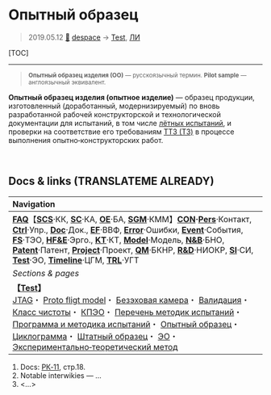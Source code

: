 # Опытный образец
> 2019.05.12 [🚀](../index/index.md) [despace](index.md) → [Test](test.md), [ЛИ](rnd_e.md)

[TOC]

---

> <small>**Опытный образец изделия (ОО)** — русскоязычный термин. **Pilot sample** — англоязычный эквивалент.</small>

**Опытный образец изделия (опытное изделие)** — образец продукции, изготовленный (доработанный, модернизируемый) по вновь разработанной рабочей конструкторской и технологической документации для испытаний, в том числе [лётных испытаний](rnd_e.md), и проверки на соответствие его требованиям [ТТЗ (ТЗ)](tor.md) в процессе выполнения опытно‑конструкторских работ.



<p style="page-break-after:always"> </p>

## Docs & links (TRANSLATEME ALREADY)
|Navigation|
|:--|
|**[FAQ](faq.md)**【**[SCS](scs.md)**·КК, **[SC](sc.md)**·КА, **[OE](oe.md)**·БА, **[SGM](sgm.md)**·КММ】**[CON](contact.md)·[Pers](person.md)**·Контакт, **[Ctrl](control.md)**·Упр., **[Doc](doc.md)**·Док., **[EF](ef.md)**·ВВФ, **[Error](error.md)**·Ошибки, **[Event](event.md)**·События, **[FS](fs.md)**·ТЭО, **[HF&E](hfe.md)**·Эрго., **[KT](kt.md)**·КТ, **[Model](model.md)**·Модель, **[N&B](nnb.md)**·БНО, **[Patent](патент.md)**·Патент, **[Project](project.md)**·Проект, **[QM](qm.md)**·БКНР, **[R&D](rnd.md)**·НИОКР, **[SI](si.md)**·СИ, **[Test](test.md)**·ЭО, **[Timeline](timeline.md)**·ЦГМ, **[TRL](trl.md)**·УГТ|
|*Sections & pages*|
|**【[Test](test.md)】**<br> [JTAG](jtag.md)・ [Proto fligt model](pfm.md)・ [Безэховая камера](ach.md)・ [Валидация](val_ver.md)・ [Класс чистоты](clean_lvl.md)・ [КПЭО](ctpr.md)・ [Перечень методик испытаний](list_tp.md)・ [Программа и методика испытаний](pmot.md)・ [Опытный образец](pilot_sample.md)・ [Циклограмма](obc.md)・ [Штатный образец](flight_unit.md)・ [ЭО](test.md)・ [Экспериментально‑теоретический метод](etetm.md)|

   1. Docs: [РК‑11](const_rk11.md), стр.18.
   1. Notable interwikies — …
   1. <…>
